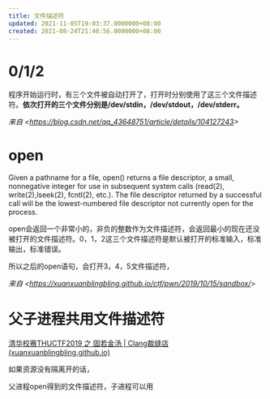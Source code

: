 ```yaml
---
title: 文件描述符
updated: 2021-11-05T19:03:37.0000000+08:00
created: 2021-08-24T21:40:56.0000000+08:00
---
```


# 0/1/2
程序开始运行时，有三个文件被自动打开了，打开时分别使用了这三个文件描述符。**依次打开的三个文件分别是/dev/stdin，/dev/stdout，/dev/stderr。**

*来自 \<<https://blog.csdn.net/qq_43648751/article/details/104127243>\>*
# open
Given a pathname for a file, open() returns a file descriptor, a small, nonnegative integer for use in subsequent system calls (read(2), write(2),lseek(2), fcntl(2), etc.). The file descriptor returned by a successful call will be the lowest-numbered file descriptor not currently open for the process.

open会返回一个非常小的，非负的整数作为文件描述符，会返回最小的现在还没被打开的文件描述符。0，1，2这三个文件描述符是默认被打开的标准输入，标准输出，标准错误。

所以之后的open语句，会打开3，4，5文件描述符，

*来自 \<<https://xuanxuanblingbling.github.io/ctf/pwn/2019/10/15/sandbox/>\>*

# 父子进程共用文件描述符
[清华校赛THUCTF2019 之 固若金汤 \| Clang裁缝店 (xuanxuanblingbling.github.io)](https://xuanxuanblingbling.github.io/ctf/pwn/2019/10/15/sandbox/)

如果资源没有隔离开的话，

父进程open得到的文件描述符，子进程可以用
